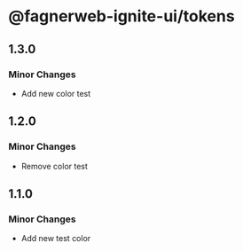 # @fagnerweb-ignite-ui/tokens

## 1.3.0

### Minor Changes

- Add new color test

## 1.2.0

### Minor Changes

- Remove color test

## 1.1.0

### Minor Changes

- Add new test color
